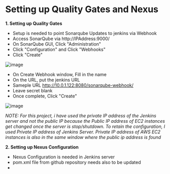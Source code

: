 # Setting up Quality Gates and Nexus

**1. Setting up Quality Gates**
  - Setup is needed to point Sonarqube Updates to jenkins via Webhook
  - Access SonarQube via http://IPAddress:9000/
  - On SonarQube GUI, Click "Administration"
  - Click "Configuration" and Click "Webhooks"
  - Click "Create"

  ![image](https://github.com/JRTugs/DevOps-CI-CD-on-AWS-EC2-instance/assets/29426766/351bb645-6561-48b1-ad31-9c35be3faeea)

  - On Create Webhook window, Fill in the name
  - On the URL, put the jenkins URL
  - Sameple URL <http://10.0.1.122:8080/sonarqube-webhook/>
  - Leave secret blank
  - Once complete, Click "Create"

  ![image](https://github.com/JRTugs/DevOps-CI-CD-on-AWS-EC2-instance/assets/29426766/d7da05d7-127d-4e95-bcd0-7a530186af06)

*NOTE: For this project, i have used the private IP address of the Jenkins server and not the public IP because the Public IP address of EC2 instances get changed once the server is stop/shutdown. To retain the configuration, I used Private IP address of Jenkins Server.*
*Private IP address of AWS EC2 instances is also in the same window where the public ip address is found*

**2. Setting up Nexus Configuration**
  - Nexus Configuration is needed in Jenkins server
  - pom.xml file from github repository needs also to be updated
  - 

